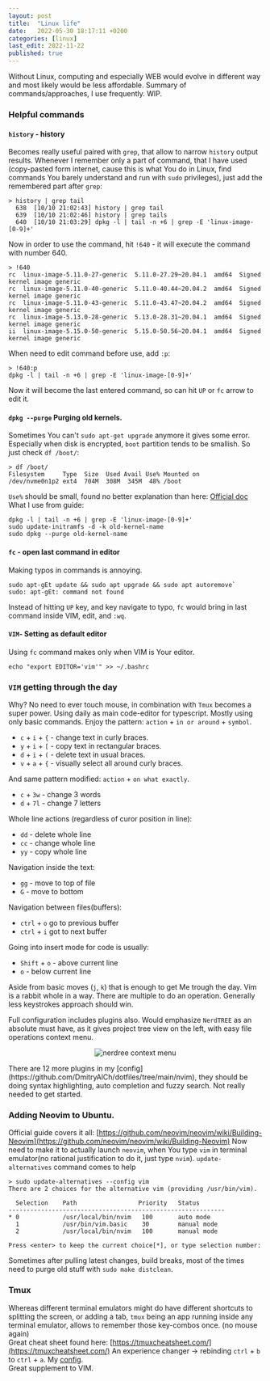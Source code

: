 ```yaml
---
layout: post
title:  "Linux life"
date:   2022-05-30 18:17:11 +0200
categories: [linux]
last_edit: 2022-11-22
published: true
---
```


Without Linux, computing and especially WEB would evolve in different way and 
most likely would be less affordable. Summary of commands/approaches, I use frequently. 
WIP.

### Helpful commands

#### <a name="history">`history` - history
Becomes really useful paired with <a name="grep">`grep`,
that allow to narrow `history` output results.
Whenever I remember only a part of command, that I have used (copy-pasted form internet, 
cause this is what You do in Linux, find commands You barely understand and run with `sudo` privileges),
just add the remembered part after `grep`:
```
> history | grep tail
  638  [10/10 21:02:43] history | grep tail
  639  [10/10 21:02:46] history | grep tails
  640  [10/10 21:03:29] dpkg -l | tail -n +6 | grep -E 'linux-image-[0-9]+'
```
Now in order to use the command, hit `!640` - it will execute the command with 
number 640.
```
> !640
rc  linux-image-5.11.0-27-generic  5.11.0-27.29~20.04.1  amd64  Signed kernel image generic
rc  linux-image-5.11.0-40-generic  5.11.0-40.44~20.04.2  amd64  Signed kernel image generic
rc  linux-image-5.11.0-43-generic  5.11.0-43.47~20.04.2  amd64  Signed kernel image generic
rc  linux-image-5.13.0-28-generic  5.13.0-28.31~20.04.1  amd64  Signed kernel image generic
ii  linux-image-5.15.0-50-generic  5.15.0-50.56~20.04.1  amd64  Signed kernel image generic
```
When need to edit command before use, add `:p`:
```
> !640:p 
dpkg -l | tail -n +6 | grep -E 'linux-image-[0-9]+'
```
Now it will become the last entered command, so can hit `UP` or `fc` arrow to edit it.

#### <a name="dpkg --purge">`dpkg --purge` Purging old kernels.
Sometimes You can't `sudo apt-get upgrade` anymore it gives some error.
Especially when disk is encrypted, `boot` partition tends to be smallish.
So just check <a name="df">`df /boot/`: 
```
> df /boot/
Filesystem     Type  Size  Used Avail Use% Mounted on
/dev/nvme0n1p2 ext4  704M  308M  345M  48% /boot
```
`Use%` should be small, found no better explanation than here:
[Official doc](https://help.ubuntu.com/community/RemoveOldKernels#Manual_Maintenance)
What I use from guide:
```
dpkg -l | tail -n +6 | grep -E 'linux-image-[0-9]+'
sudo update-initramfs -d -k old-kernel-name
sudo dpkg --purge old-kernel-name
```

#### <a name="fc">`fc` - open last command in editor
Making typos in commands is annoying.
```
sudo apt-gEt update && sudo apt upgrade && sudo apt autoremove`
sudo: apt-gEt: command not found
```
Instead of hitting `UP` key, and key navigate to typo, `fc` would 
bring in last command inside VIM, edit, and `:wq`.

#### <a name="vim as default editor">`VIM`- Setting as default editor
Using `fc` command makes only when VIM is Your editor.
```
echo "export EDITOR='vim'" >> ~/.bashrc
```

### <a name="VIM">`VIM` getting through the day 
Why? No need to ever touch mouse, in combination with `Tmux` becomes a super power.
Using daily as main code-editor for typescript. Mostly using only basic commands.
Enjoy the pattern: `action` + `in or around` + `symbol`.
* `c` + `i` + `{` - change text in curly braces.
* `y` + `i` + `[` - copy text in rectangular braces. 
* `d` + `i` + `(` - delete text in usual braces.
* `v` + `a` + `{` - visually select all around curly braces.  

And same pattern modified: `action` + `on what exactly`.
* `c` + `3w` - change 3 words
* `d` + `7l` - change 7 letters  

Whole line actions (regardless of curor position in line):
* `dd` - delete whole line 
* `cc` - change whole line 
* `yy` - copy whole line  

Navigation inside the text:
* `gg` - move to top of file
* `G` - move to bottom

Navigation between files(buffers):
* `ctrl` + `o` go to previous buffer
* `ctrl` + `i` got to next buffer

Going into insert mode for code is usually:
* `Shift` + `o` - above current line
* `o` - below current line

Aside from basic moves (`j`, `k`) that is enough to get Me trough the day.
Vim is a rabbit whole in a way. There are multiple to do an operation. Generally 
less keystrokes approach should win.

Full configuration includes plugins also.
Would emphasize `NerdTREE` as an absolute must have, as it gives project tree view on the left,
with easy file operations context menu.
<p align="center">
    <img alt="nerdree context menu" src="{{site.base_url}}/assets/images/nerdtreemenu.png" />
</p>
There are 12 more plugins in my [config](https://github.com/DmitryAlCh/dotfiles/tree/main/nvim), 
they should be doing syntax highlighting, auto completion and fuzzy search. Not really needed 
to get started.

### <a name="installing neovim">Adding Neovim to Ubuntu.
Official guide covers it all: [https://github.com/neovim/neovim/wiki/Building-Neovim](https://github.com/neovim/neovim/wiki/Building-Neovim)
Now need to make it to actually launch `neovim`, when You type `vim` in terminal 
emulator(no rational justification to do it, just type `nvim`).
<a name="update-alternatives --config vim">`update-alternatives` command comes to help
```
> sudo update-alternatives --config vim
There are 2 choices for the alternative vim (providing /usr/bin/vim).

  Selection    Path                 Priority   Status
------------------------------------------------------------
* 0            /usr/local/bin/nvim   100       auto mode
  1            /usr/bin/vim.basic    30        manual mode
  2            /usr/local/bin/nvim   100       manual mode

Press <enter> to keep the current choice[*], or type selection number:
```
Sometimes after pulling latest changes, build breaks, most of the times need 
to purge old stuff with `sudo make distclean`.

### <a name="tmux">Tmux
Whereas different terminal emulators might do have different shortcuts to 
splitting the screen, or adding a tab, `tmux` being an app running inside any 
terminal emulator, allows to remember those key-combos once. (no mouse again)  
Great cheat sheet found here: [https://tmuxcheatsheet.com/](https://tmuxcheatsheet.com/)
An experience changer -> rebinding `ctrl` + `b` to `ctrl` + `a`. 
My [config](https://github.com/DmitryAlCh/dotfiles/blob/main/tmux/tmux.conf).  
Great supplement to VIM.


